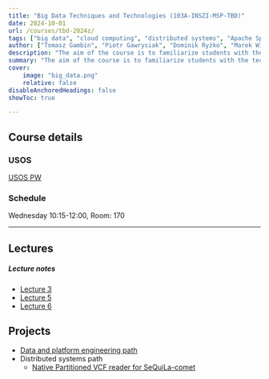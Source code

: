 ```yaml
---
title: "Big Data Techniques and Technologies (103A-INSZI-MSP-TBD)" 
date: 2024-10-01
url: /courses/tbd-2024z/
tags: ["big data", "cloud computing", "distributed systems", "Apache Spark", "infrastructure as code", "DevOps", "CloudOps"]
author: ["Tomasz Gambin", "Piotr Gawrysiak", "Dominik Ryżko", "Marek Wiewiórka"]
description: "The aim of the course is to familiarize students with the techniques used in Big Data analyses. The main focus will be on discussing issues related to the use of tools and designing own solutions within the Hadoop ecosystem and cloud resources. As part of the lecture and project implementation, students will learn about how to organize data in Big Data systems, including SQL interfaces, distributed formats and databases. Students will learn how to design and implement their own distributed algorithms using Apache Spark." 
summary: "The aim of the course is to familiarize students with the techniques used in Big Data analyses. The main focus will be on discussing issues related to the use of tools and designing own solutions within the Hadoop ecosystem and cloud resources. As part of the lecture and project implementation, students will learn about how to organize data in Big Data systems, including SQL interfaces, distributed formats and databases. Students will learn how to design and implement their own distributed algorithms using Apache Spark."
cover:
    image: "big_data.png"
    relative: false
disableAnchoredHeadings: false
showToc: true

---
```


## Course details

### USOS

[USOS PW](https://usosweb.usos.pw.edu.pl/kontroler.php?_action=katalog2%2Fprzedmioty%2FpokazPrzedmiot&prz_kod=103A-INSZI-MSP-TBD&callback=g_c84006ad&lang=pl)

### Schedule

Wednesday 10:15-12:00, Room: 170

---

## Lectures

##### Lecture notes

* [Lecture 3](lecture_3.pdf)
* [Lecture 5](lecture_5.pdf)
* [Lecture 6](lecture_6.pdf)


## Projects

- [Data and platform engineering path](https://github.com/bdg-tbd/tbd-workshop-1)
- Distributed systems path
  - [Native Partitioned VCF reader for SeQuiLa-comet](https://docs.google.com/document/d/1c1iSWLWLx18m4mC6--HkkvtqKzQwA6AaXFoQrxG1nIc/edit?usp=sharing)